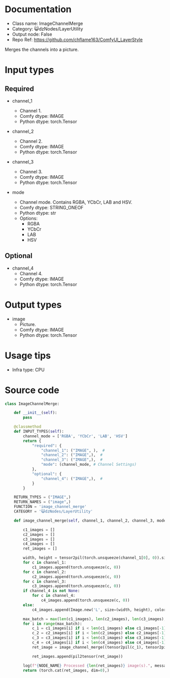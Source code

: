 # Documentation
- Class name: ImageChannelMerge
- Category: 😺dzNodes/LayerUtility
- Output node: False
- Repo Ref: https://github.com/chflame163/ComfyUI_LayerStyle

Merges the channels into a picture.

# Input types

## Required

- channel_1
    - Channel 1.
    - Comfy dtype: IMAGE
    - Python dtype: torch.Tensor

- channel_2
    - Channel 2.
    - Comfy dtype: IMAGE
    - Python dtype: torch.Tensor

- channel_3
    - Channel 3.
    - Comfy dtype: IMAGE
    - Python dtype: torch.Tensor

- mode
    - Channel mode. Contains RGBA, YCbCr, LAB and HSV.
    - Comfy dtype: STRING_ONEOF
    - Python dtype: str
    - Options:
        - RGBA
        - YCbCr
        - LAB
        - HSV

## Optional

- channel_4
    - Channel 4.
    - Comfy dtype: IMAGE
    - Python dtype: torch.Tensor

# Output types

- image
    - Picture.
    - Comfy dtype: IMAGE
    - Python dtype: torch.Tensor

# Usage tips
- Infra type: CPU

# Source code
```python
class ImageChannelMerge:

    def __init__(self):
        pass

    @classmethod
    def INPUT_TYPES(self):
        channel_mode = ['RGBA', 'YCbCr', 'LAB', 'HSV']
        return {
            "required": {
                "channel_1": ("IMAGE", ),  #
                "channel_2": ("IMAGE",),  #
                "channel_3": ("IMAGE",),  #
                "mode": (channel_mode, # Channel Settings)
            },
            "optional": {
                "channel_4": ("IMAGE",),  #
            }
        }

    RETURN_TYPES = ("IMAGE",)
    RETURN_NAMES = ("image",)
    FUNCTION = 'image_channel_merge'
    CATEGORY = '😺dzNodes/LayerUtility'

    def image_channel_merge(self, channel_1, channel_2, channel_3, mode, channel_4=None):

        c1_images = []
        c2_images = []
        c3_images = []
        c4_images = []
        ret_images = []

        width, height = tensor2pil(torch.unsqueeze(channel_1[0], 0)).size
        for c in channel_1:
            c1_images.append(torch.unsqueeze(c, 0))
        for c in channel_2:
            c2_images.append(torch.unsqueeze(c, 0))
        for c in channel_3:
            c3_images.append(torch.unsqueeze(c, 0))
        if channel_4 is not None:
            for c in channel_4:
                c4_images.append(torch.unsqueeze(c, 0))
        else:
            c4_images.append(Image.new('L', size=(width, height), color='white'))

        max_batch = max(len(c1_images), len(c2_images), len(c3_images), len(c4_images))
        for i in range(max_batch):
            c_1 = c1_images[i] if i < len(c1_images) else c1_images[-1]
            c_2 = c2_images[i] if i < len(c2_images) else c2_images[-1]
            c_3 = c3_images[i] if i < len(c3_images) else c3_images[-1]
            c_4 = c4_images[i] if i < len(c4_images) else c4_images[-1]
            ret_image = image_channel_merge((tensor2pil(c_1), tensor2pil(c_2), tensor2pil(c_3), tensor2pil(c_4)), mode)

            ret_images.append(pil2tensor(ret_image))

        log(f"{NODE_NAME} Processed {len(ret_images)} image(s).", message_type='finish')
        return (torch.cat(ret_images, dim=0),)
```